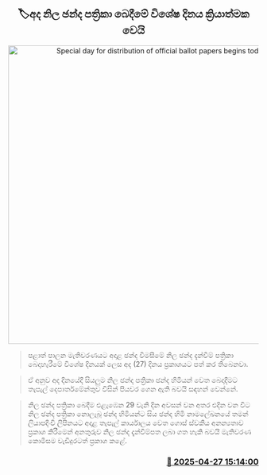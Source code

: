 <p align='center'><b><h2 align='center' title='Special day for distribution of official ballot papers begins today'>🏷අද නිල ඡන්ද පත්‍රිකා බෙදීමේ විශේෂ දිනය ක්‍රියාත්මක වෙයි</h2></b></p>
<p align='center'><img src='https://helakuru.sgp1.cdn.digitaloceanspaces.com/esana/images/lib/local-government-election-2025.jpg' width='600' alt='Special day for distribution of official ballot papers begins today'></p>

> පළාත් පාලන මැතිවරණයට අදාළ ඡන්ද විමසීමේ නිල ඡන්ද දැන්වීම් පත්‍රිකා බෙදාහැරීමේ විශේෂ දිනයක් ලෙස අද (27) දිනය ප්‍රකාශයට පත් කර තිබෙනවා.

> ඒ අනුව අද දිනයේදී සියලුම නිල ඡන්ද පත්‍රිකා ඡන්ද හිමියන් වෙත බෙදාදීමට තැපැල් දෙපාර්තමේන්තුව විසින් පියවර ගෙන ඇති බවයි සඳහන් වෙන්නේ.

> නිල ඡන්ද පත්‍රිකා බෙදීම එළැඹෙන 29 වැනි දින අවසන් වන අතර එදින වන විට නිල ඡන්ද පත්‍රිකා නොලැබූ ඡන්ද හිමියන්ට සිය ඡන්ද හිමි නාමලේඛනයේ තමන් ලියාපදිංචි ලිපිනයට අදාළ තැපැල් කාර්යාලය වෙත ගොස් ස්වකීය අනන්‍යතාව ප්‍රකාශ කිරීමෙන් අනතුරුව නිල ඡන්ද දැන්වීම්පත ලබා ගත හැකි බවයි මැතිවරණ කොමිසම වැඩිදුරටත් ප්‍රකාශ කළේ.



<h3 align='right'><a href='https://www.helakuru.lk/esana/p/109592/'>📅 2025-04-27 15:14:00</a></h3>
